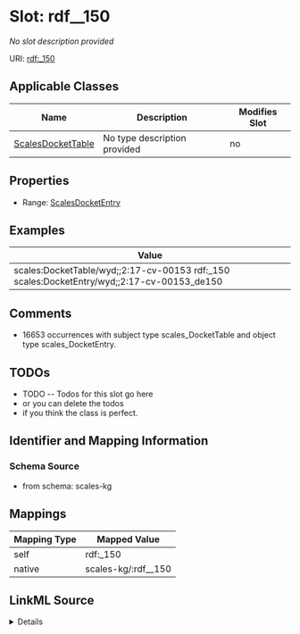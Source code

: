 

# Slot: rdf__150


_No slot description provided_





URI: [rdf:_150](http://www.w3.org/1999/02/22-rdf-syntax-ns#_150)



<!-- no inheritance hierarchy -->





## Applicable Classes

| Name | Description | Modifies Slot |
| --- | --- | --- |
| [ScalesDocketTable](../classes/ScalesDocketTable.md) | No type description provided |  no  |







## Properties

* Range: [ScalesDocketEntry](../classes/ScalesDocketEntry.md)






## Examples

| Value |
| --- |
| scales:DocketTable/wyd;;2:17-cv-00153 rdf:_150 scales:DocketEntry/wyd;;2:17-cv-00153_de150 |

## Comments

* 16653 occurrences with subject type scales_DocketTable and object type scales_DocketEntry.

## TODOs

* TODO -- Todos for this slot go here
* or you can delete the todos
* if you think the class is perfect.

## Identifier and Mapping Information







### Schema Source


* from schema: scales-kg




## Mappings

| Mapping Type | Mapped Value |
| ---  | ---  |
| self | rdf:_150 |
| native | scales-kg/:rdf__150 |




## LinkML Source

<details>
```yaml
name: rdf__150
description: No slot description provided
todos:
- TODO -- Todos for this slot go here
- or you can delete the todos
- if you think the class is perfect.
comments:
- 16653 occurrences with subject type scales_DocketTable and object type scales_DocketEntry.
examples:
- value: scales:DocketTable/wyd;;2:17-cv-00153 rdf:_150 scales:DocketEntry/wyd;;2:17-cv-00153_de150
from_schema: scales-kg
rank: 1000
slot_uri: rdf:_150
alias: rdf__150
domain_of:
- scales_DocketTable
range: scales_DocketEntry

```
</details>